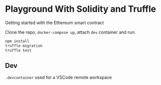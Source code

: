 # Playground With Solidity and Truffle

Getting started with the Ethereum smart contract

Clone the repo, `docker-compose up`, attach `dev` container and run:

```bash
npm install
truffle migration
truffle test
```

## Dev

`.devcontainer` used for a VSCode remote workspace

